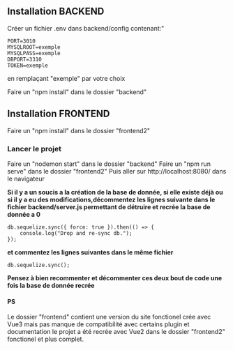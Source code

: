## Installation BACKEND 

Créer un fichier .env dans backend/config contenant:"

    PORT=3010
    MYSQLROOT=exemple
    MYSQLPASS=exemple
    DBPORT=3310
    TOKEN=exemple

en remplaçant "exemple" par votre choix

Faire un "npm install" dans le dossier "backend"

## Installation FRONTEND 

Faire un "npm install" dans le dossier "frontend2"

### Lancer le projet

Faire un "nodemon start" dans le dossier "backend"
Faire un "npm run serve" dans le dossier "frontend2"
Puis aller sur http://localhost:8080/ dans le navigateur

**Si il y a un soucis a la création de la base de donnée, si elle existe déjà ou si il y a eu des modifications,décommentez les lignes suivante dans le fichier backend/server.js permettant de détruire et recrée la base de donnée a 0**

    db.sequelize.sync({ force: true }).then(() => {
        console.log("Drop and re-sync db.");
    });

**et commentez les lignes suivantes dans le même fichier**

    db.sequelize.sync();

**Pensez à bien recommenter et décommenter ces deux bout de code une fois la base de donnée recrée**

#### PS

Le dossier "frontend" contient une version du site fonctionel crée avec Vue3 mais pas manque de compatibilité avec certains plugin et documentation le projet a été recrée avec Vue2 dans le dossier "frontend2" fonctionel et plus complet.